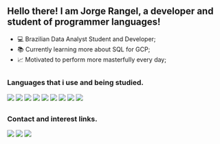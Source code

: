 ## Hello there! I am Jorge Rangel, a developer and student of programmer languages!
- 💻 Brazilian Data Analyst Student and Developer;
- 📚 Currently learning more about SQL for GCP;
- 📈 Motivated to perform more masterfully every day;
##
### Languages that i use and being studied.
<img src="https://img.shields.io/badge/MySQL-00000F?style=for-the-badge&logo=mysql&logoColor=white" target="_blank"></a>
<img src="https://img.shields.io/badge/JavaScript-323330?style=for-the-badge&logo=javascript&logoColor=F7DF1E" target="_blank"></a>
<img src="https://img.shields.io/badge/Node.js-43853D?style=for-the-badge&logo=node.js&logoColor=white" target="_blank"></a>
<img src="https://img.shields.io/badge/TypeScript-007ACC?style=for-the-badge&logo=typescript&logoColor=white" target="_blank"></a>
<img src="https://img.shields.io/badge/HTML5-E34F26?style=for-the-badge&logo=html5&logoColor=white" target="_blank"></a>
<img src="https://img.shields.io/badge/CSS3-1572B6?style=for-the-badge&logo=css3&logoColor=white" target="_blank"></a>
<img src="https://img.shields.io/badge/Python-14354C?style=for-the-badge&logo=python&logoColor=white" target="_blank"></a>
<img src="https://img.shields.io/badge/C%2B%2B-00599C?style=for-the-badge&logo=c%2B%2B&logoColor=white" target="_blank"></a>
<img src="https://img.shields.io/badge/Java-ED8B00?style=for-the-badge&logo=openjdk&logoColor=white"></a>
##
### Contact and interest links.
<div>
<a href = "mailto:jorgeantoniograngel@gmail.com"><img src="https://img.shields.io/badge/-Gmail-%23333?style=for-the-badge&logo=gmail&logoColor=white" target="_blank"></a>
<a href="https://www.instagram.com/jorg_rangel" target="_blank"><img src="https://img.shields.io/badge/-Instagram-%23E4405F?style=for-the-badge&logo=instagram&logoColor=white" target="_blank"></a>
<a href="https://www.linkedin.com/in/jorge-antônio-rangel-7932b5232/" target="_blank"><img src="https://img.shields.io/badge/-LinkedIn-%230077B5?style=for-the-badge&logo=linkedin&logoColor=white" target="_blank"></a>    
</div>
